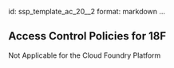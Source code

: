 id: ssp_template_ac_20__2
format: markdown
...
## Access Control Policies for 18F

Not Applicable for the Cloud Foundry Platform
